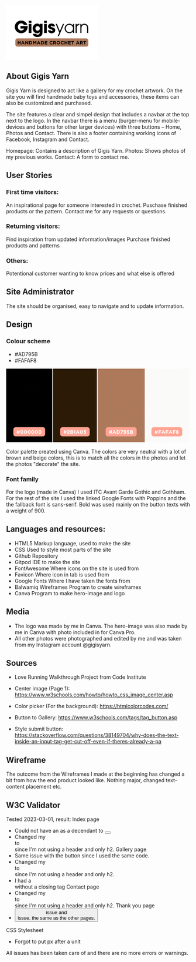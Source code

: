 ![Logo](assets/images/gigisyarn_logo.png)

## About Gigis Yarn
Gigis Yarn is designed to act like a gallery for my crochet artwork. On the site you will find handmade baby toys and accessories, these items can also be customized and purchased. 

The site features a clear and simpel design that includes a navbar at the top next to the logo. In the navbar there is a menu (burger-menu for mobile-devices and buttons for other larger devices) with three buttons – Home, Photos and Contact. There is also a footer containing working icons of Facebook, Instagram and Contact.  

Homepage: Contains a description of Gigis Yarn. 
Photos: Shows photos of my previous works. 
Contact: A form to contact me. 

## User Stories

### First time visitors:
An inspirational page for someone interested in crochet.
Puschase finished products or the pattern. 
Contact me for any requests or questions.

### Returning visitors:
Find inspiration from updated information/images
Purchase finished products and patterns

### Others: 
Potentional customer wanting to know prices and what else is offered


## Site Administrator
The site should be organised, easy to navigate and to update information.

## Design

### Colour scheme
- #AD795B
- #FAFAF8

![Color palette][assets/images/color_palette.png]

Color palette created using Canva.
The colors are very neutral with a lot of brown and beige colors, this is to match all the colors in the photos and let the photos "decorate" the site. 

### Font family
For the logo (made in Canva) I used ITC Avant Garde Gothic and Gothham.
For the rest of the site I used the linked Google Fonts with Poppins and the the fallback font is sans-serif. 
Bold was used mainly on the button texts with a weight of 900. 


## Languages and resources:
- HTML5 Markup language, used to make the site 
- CSS Used to style most parts of the site 
- Github Repository 
- Gitpod IDE to make the site 
- FontAwesome Where icons on the site is used from 
- Favicon Where icon in tab is used from 
- Google Fonts Where I have taken the fonts from 
- Balwamiq Wireframes Program to create wireframes 
- Canva Program to make hero-image and logo 

## Media
- The logo was made by me in Canva. The hero-image was also made by me in Canva with photo included in for Canva Pro. 
- All other photos were photographed and edited by me and was taken from my Instagram account @gigisyarn. 

## Sources
- Love Running Walkthrough Project from Code Institute

- Center image (Page 1):
https://www.w3schools.com/howto/howto_css_image_center.asp

- Color picker (For the background): 
https://htmlcolorcodes.com/

- Button to Gallery: 
https://www.w3schools.com/tags/tag_button.asp

- Style submit button:
https://stackoverflow.com/questions/38149704/why-does-the-text-inside-an-input-tag-get-cut-off-even-if-theres-already-a-pa

## Wireframe
The outcome from the Wireframes I made at the beginning has changed a bit from how the end product looked like. Nothing major, changed text-content placement etc. 

## W3C Validator
Tested 2023-03-01, result: 
Index page
- Could not have an <a> as a decendant to <button> 
- Changed my <section> to <div> since I'm not using a header and only h2.
Gallery page
- Same issue with the button since I used the same code. 
- Changed my <section> to <div> since I'm not using a header and only h2.
- I had a <div> without a closing tag
Contact page
- Changed my <section> to <div> since I'm not using a header and only h2. 
Thank you page
- <button> issue and <section> issue, the same as the other pages. 

CSS Stylesheet
- Forgot to put px after a unit

All issues has been taken care of and there are no more errors or warnings. 



[assets/images/color_palette.png]: assets/images/color_palette.png